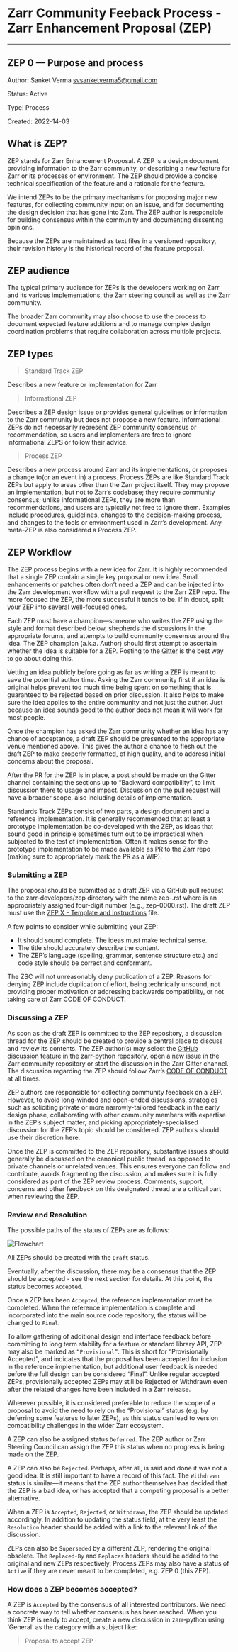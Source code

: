 # Zarr Community Feeback Process - Zarr Enhancement Proposal (ZEP)

--- 
 
## ZEP 0 — Purpose and process

Author: Sanket Verma <svsanketverma5@gmail.com>

Status: Active

Type: Process

Created: 2022-14-03

## What is ZEP?

ZEP stands for Zarr Enhancement Proposal. A ZEP is a design document providing information to the Zarr community, or describing a new feature for Zarr or its
processes or environment. The ZEP should provide a concise technical specification of the feature and a rationale for the feature.

We intend ZEPs to be the primary mechanisms for proposing major new features, for collecting community input on an issue, and for documenting the design
decision that has gone into Zarr. The ZEP author is responsible for building consensus within the community and documenting dissenting opinions.

Because the ZEPs are maintained as text files in a versioned repository, their revision history is the historical record of the feature proposal.

## ZEP audience

The typical primary audience for ZEPs is the developers working on Zarr and its various implementations, the Zarr steering council as well as the Zarr community.

The broader Zarr community may also choose to use the process to document expected feature additions and to manage complex design coordination problems that
require collaboration across multiple projects.

## ZEP types

> Standard Track ZEP

Describes a new feature or implementation for Zarr

> Informational ZEP

Describes a ZEP design issue or provides general guidelines or information to the Zarr community but does not propose a new feature. Informational ZEPs do not 
necessarily represent ZEP community consensus or recommendation, so users and implementers are free to ignore informational ZEPS or follow their advice.

> Process ZEP

Describes a new process around Zarr and its implementations, or proposes a change to(or an event in) a process. Process ZEPs are like Standard Track ZEPs but apply to areas other than the Zarr project itself. 
They may propose an implementation, but not to Zarr’s codebase; they require community consensus; unlike informational ZEPs, they are more than recommendations, and users are typically not free to ignore them. 
Examples include procedures, guidelines, changes to the decision-making process, and changes to the tools or environment used in Zarr’s development. Any meta-ZEP is also considered a Process ZEP.

## ZEP Workflow

The ZEP process begins with a new idea for Zarr. It is highly recommended that a single ZEP contain a single key proposal or new idea. Small enhancements or 
patches often don’t need a ZEP and can be injected into the Zarr development workflow with a pull request to the Zarr ZEP repo. The more focused the ZEP, 
the more successful it tends to be. If in doubt, split your ZEP into several well-focused ones.

Each ZEP must have a champion—someone who writes the ZEP using the style and format described below, shepherds the discussions in the appropriate forums, 
and attempts to build community consensus around the idea. The ZEP champion (a.k.a. Author) should first attempt to ascertain whether the idea is suitable for a ZEP. 
Posting to the [Gitter](https://gitter.im/zarr-developers/community) is the best way to go about doing this.

Vetting an idea publicly before going as far as writing a ZEP is meant to save the potential author time. Asking the Zarr community first if an idea is original 
helps prevent too much time being spent on something that is guaranteed to be rejected based on prior discussion. It also helps to make sure the idea applies to 
the entire community and not just the author. Just because an idea sounds good to the author does not mean it will work for most people.

Once the champion has asked the Zarr community whether an idea has any chance of acceptance, a draft ZEP should be presented to the appropriate venue mentioned 
above. This gives the author a chance to flesh out the draft ZEP to make properly formatted, of high quality, and to address initial concerns about the proposal.

After the PR for the ZEP is in place, a post should be made on the Gitter channel containing the sections up to “Backward compatibility”, to limit discussion 
there to usage and impact. Discussion on the pull request will have a broader scope, also including details of implementation.

Standards Track ZEPs consist of two parts, a design document and a reference implementation. It is generally recommended that at least a prototype implementation 
be co-developed with the ZEP, as ideas that sound good in principle sometimes turn out to be impractical when subjected to the test of implementation. 
Often it makes sense for the prototype implementation to be made available as PR to the Zarr repo (making sure to appropriately mark the PR as a WIP).

### Submitting a ZEP

The proposal should be submitted as a draft ZEP via a GitHub pull request to the zarr-developers/zep directory with the name zep-<n>.rst where <n> is an 
appropriately assigned four-digit number (e.g., zep-0000.rst). The draft ZEP must use the [ZEP X - Template and Instructions](https://github.com/MSanKeys963/zep/blob/main/template/template.md) 
file.

A few points to consider while submitting your ZEP:

- It should sound complete. The ideas must make technical sense.
- The title should accurately describe the content.
- The ZEP’s language (spelling, grammar, sentence structure etc.) and code style should be correct and conformant.

The ZSC will not unreasonably deny publication of a ZEP. Reasons for denying ZEP include duplication of effort, being technically unsound, not providing proper 
motivation or addressing backwards compatibility, or not taking care of Zarr CODE OF CONDUCT.

### Discussing a ZEP

As soon as the draft ZEP is committed to the ZEP repository, a discussion thread for the ZEP should be created to provide a central place to discuss and review 
its contents. The ZEP author(s) may select the [GitHub discussion feature](https://github.com/zarr-developers/zarr-python/discussions) in the zarr-python repository, 
open a new issue in the Zarr community repository or start the discussion in the Zarr Gitter channel. The discussion regarding the ZEP should follow Zarr’s 
[CODE OF CONDUCT](https://github.com/zarr-developers/.github/blob/main/CODE_OF_CONDUCT.md) at all times.

ZEP authors are responsible for collecting community feedback on a ZEP. However, to avoid long-winded and open-ended discussions, strategies such as soliciting 
private or more narrowly-tailored feedback in the early design phase, collaborating with other community members with expertise in the ZEP’s subject matter, 
and picking appropriately-specialised discussion for the ZEP’s topic should be considered. ZEP authors should use their discretion here.

Once the ZEP is committed to the ZEP repository, substantive issues should generally be discussed on the canonical public thread, as opposed to private 
channels or unrelated venues. This ensures everyone can follow and contribute, avoids fragmenting the discussion, and makes sure it is fully considered as part 
of the ZEP review process. Comments, support, concerns and other feedback on this designated thread are a critical part when reviewing the ZEP.

### Review and Resolution

The possible paths of the status of ZEPs are as follows:

![Flowchart](/images/flowchart.png)

All ZEPs should be created with the `Draft` status.

Eventually, after the discussion, there may be a consensus that the ZEP should be accepted - see the next section for details. At this point, the status becomes 
`Accepted`.

Once a ZEP has been `Accepted`, the reference implementation must be completed. When the reference implementation is complete and incorporated into the main source 
code repository, the status will be changed to `Final`.

To allow gathering of additional design and interface feedback before committing to long term stability for a feature or standard library API, ZEP may also be 
marked as `“Provisional”`. This is short for “Provisionally Accepted”, and indicates that the proposal has been accepted for inclusion in the reference 
implementation, but additional user feedback is needed before the full design can be considered “Final”. Unlike regular accepted ZEPs, provisionally accepted 
ZEPs may still be Rejected or Withdrawn even after the related changes have been included in a Zarr release.

Wherever possible, it is considered preferable to reduce the scope of a proposal to avoid the need to rely on the “Provisional” status (e.g. by deferring some 
features to later ZEPs), as this status can lead to version compatibility challenges in the wider Zarr ecosystem.

A ZEP can also be assigned status `Deferred`. The ZEP author or Zarr Steering Council can assign the ZEP this status when no progress is being made on the ZEP.

A ZEP can also be `Rejected`. Perhaps, after all, is said and done it was not a good idea. It is still important to have a record of this fact. The `Withdrawn` 
status is similar—it means that the ZEP author themselves has decided that the ZEP is a bad idea, or has accepted that a competing proposal is a better alternative.

When a ZEP is `Accepted`, `Rejected`, or `Withdrawn`, the ZEP should be updated accordingly. In addition to updating the status field, at the very least the 
`Resolution` header should be added with a link to the relevant link of the discussion.

ZEPs can also be `Superseded` by a different ZEP, rendering the original obsolete. The `Replaced-By` and `Replaces` headers should be added to the original and 
new ZEPs respectively.
Process ZEPs may also have a status of `Active` if they are never meant to be completed, e.g. ZEP 0 (this ZEP).

### How does a ZEP becomes accepted?

A ZEP is `Accepted` by the consensus of all interested contributors. We need a concrete way to tell whether consensus has been reached. When you think ZEP is 
ready to accept, create a new discussion in zarr-python using ‘General’ as the category with a subject like:

> Proposal to accept ZEP <number>: <title>

In the body of your discussion, you should:

- Link to the latest version of ZEP,
- Briefly describe any major points of contention and how they were resolved,
- Include a sentence like: “If there are no substantive objections within 7 days from this post, then the ZEP will be accepted; see ZEP 0(this one) for more details.”

After you create the discussion, you should make sure to link the newly create a thread in the `Discussion` section of the ZEP, so that people can find it later.

Generally, the ZEP author will be the one to create this post, but anyone can do it – the important thing is to make sure that everyone knows when a ZEP is on 
the verge of acceptance, and give them a final chance to respond. If there’s some special reason to extend this final comment period beyond 7 days, then that’s fine, just say so in the post. You shouldn’t do less than 7 days, because sometimes people are travelling or similar and need some time to respond.

In general, the goal is to make sure that the community has consensus, not provide a rigid policy for people to try to game. When in doubt, err on the side of 
asking for more feedback and looking for opportunities to compromise.

If the final comment period passes without any substantive objections, then the ZEP can officially be marked `Accepted`. You should send a follow-up discussion 
thread notifying everyone (celebratory emoji optional but encouraged 🎉✨), and then update the ZEP by setting its `:Status:` to `Accepted`, and 
it's `:Resolution:` header to a link to your follow-up discussion thread.

If there are substantive objections, then the ZEP remains in `Draft` state, discussion continues as normal, and it can be proposed for acceptance again later 
once the objections are resolved.

In unusual cases, the [Zarr Steering Council](https://github.com/zarr-developers/governance/blob/master/GOVERNANCE.md#steering-council) may be asked to decide 
whether a controversial ZEP is `Accepted`.

### Maintenance

In general, Standard Track ZEPs are no longer modified after they have reached the Final state as the code and project documentation are considered the ultimate 
reference for the implemented feature. However, finalised Standard track ZEPs may be updated as needed.

Process ZEPs may be updated over time to reflect changes to development practices and other details. The precise process followed in these cases will 
depend on the nature and purpose of the ZEP being updated.

## ZEP Format

ZEPs are UTF-8 encoded text files using the [reStructureText](http://docutils.sourceforge.net/rst.html) format. Please see the [ZEP X - Template and Instructions](https://github.com/MSanKeys963/zep/blob/main/template/template.md) 
file and the [reStructuredTextPrimer](https://www.sphinx-doc.org/en/stable/rest.html) for more information.

### Header Preamble

```
:Author: <list of authors’ real names and email addresses>
:Status: < Draft | Active | Accepted | Deferred | Rejected | Withdrawn | Final | Superseded >
:Type: <Standards Track | Process>
:Created: <date created on, in dd-mmm-yyyy format>
:Require: <Previous ZEP number>
:Zarr-Version: <version number>
:Replaces: <ZEP number>
:Replaced-By: <ZEP number>
:Resolution:  <Link to discussion thread>
```

The Author header lists the names and the email addresses of all the authors of the ZEP. The format of the Author header value must be:

```
Random J. User <address@dom.ain>
```

## Discussion

https://github.com/zarr-developers/zarr-python/discussions

## Copyright

This document has been placed in the public domain.
